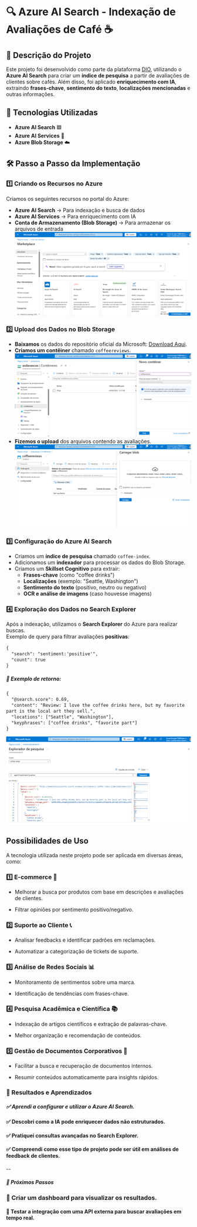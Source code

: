 # 🔍 Azure AI Search - Indexação de Avaliações de Café ☕

## 📌 Descrição do Projeto
Este projeto foi desenvolvido como parte da plataforma [DIO](https://www.dio.me/), utilizando o **Azure AI Search** para criar um **índice de pesquisa** a partir de avaliações de clientes sobre cafés. Além disso, foi aplicado **enriquecimento com IA**, extraindo **frases-chave**, **sentimento do texto**, **localizações mencionadas** e outras informações.

## 🚀 Tecnologias Utilizadas
- **Azure AI Search** 🟦
- **Azure AI Services** 🤖
- **Azure Blob Storage** ☁️

## 🛠️ Passo a Passo da Implementação

### 1️⃣ Criando os Recursos no Azure
Criamos os seguintes recursos no portal do Azure:
- **Azure AI Search** → Para indexação e busca de dados
- **Azure AI Services** → Para enriquecimento com IA
- **Conta de Armazenamento (Blob Storage)** → Para armazenar os arquivos de entrada
![Aba de busca](./prints/Aba%20de%20busca.png)

### 2️⃣ Upload dos Dados no Blob Storage
- **Baixamos** os dados do repositório oficial da Microsoft: [Download Aqui](https://aka.ms/mslearn-coffee-reviews).
- **Criamos um contêiner** chamado `coffeereviews`.
![Criando container](./prints/Criando%20container.png)
- **Fizemos o upload** dos arquivos contendo as avaliações.
![Subindo](./prints/subindo.png)

### 3️⃣ Configuração do Azure AI Search
- Criamos um **índice de pesquisa** chamado `coffee-index`.
- Adicionamos um **indexador** para processar os dados do Blob Storage.
- Criamos um **Skillset Cognitivo** para extrair:
  - **Frases-chave** (como "coffee drinks")
  - **Localizações** (exemplo: "Seattle, Washington")
  - **Sentimento do texto** (positivo, neutro ou negativo)
  - **OCR e análise de imagens** (caso houvesse imagens)

### 4️⃣ Exploração dos Dados no Search Explorer
Após a indexação, utilizamos o **Search Explorer** do Azure para realizar buscas.  
Exemplo de query para filtrar avaliações **positivas**:

```
{
  "search": "sentiment:'positive'",
  "count": true
}
```
##### 📌 Exemplo de retorno:

```
{
  "@search.score": 0.69,
  "content": "Review: I love the coffee drinks here, but my favorite part is the local art they sell.",
  "locations": ["Seattle", "Washington"],
  "keyphrases": ["coffee drinks", "favorite part"]
}
```
![Pesquisa](./prints/pesquisa.png)

## Possibilidades de Uso
A tecnologia utilizada neste projeto pode ser aplicada em diversas áreas, como:

### 1️⃣ E-commerce 🛒

- Melhorar a busca por produtos com base em descrições e avaliações de clientes.

- Filtrar opiniões por sentimento positivo/negativo.

### 2️⃣ Suporte ao Cliente 📞

- Analisar feedbacks e identificar padrões em reclamações.

- Automatizar a categorização de tickets de suporte.

### 3️⃣ Análise de Redes Sociais 📊

- Monitoramento de sentimentos sobre uma marca.

- Identificação de tendências com frases-chave.

### 4️⃣ Pesquisa Acadêmica e Científica 📚

- Indexação de artigos científicos e extração de palavras-chave.

- Melhor organização e recomendação de conteúdos.

### 5️⃣ Gestão de Documentos Corporativos 🏢

- Facilitar a busca e recuperação de documentos internos.

- Resumir conteúdos automaticamente para insights rápidos.

### 🎯 Resultados e Aprendizados
##### ✅ Aprendi a configurar e utilizar o Azure AI Search.
#### ✅ Descobri como a IA pode enriquecer dados não estruturados.
#### ✅ Pratiquei consultas avançadas no Search Explorer.
#### ✅ Compreendi como esse tipo de projeto pode ser útil em análises de feedback de clientes.
--
##### 📢 Próximos Passos
### 🔹 Criar um dashboard para visualizar os resultados.
#### 🔹 Testar a integração com uma API externa para buscar avaliações em tempo real.
